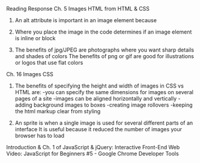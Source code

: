 Reading Response Ch. 5 Images HTML from HTML & CSS

1. An alt attribute is important in an image element because

2. Where you place the image in the code determines if an image element is inline or block

3. The benefits of jpg/JPEG are photographs where you want sharp details and shades of colors
The benefits of png or gif are good for illustrations or logos that use flat colors

Ch. 16 Images CSS

1. The benefits of specifying the height and width of images in CSS vs HTML are:
-you can specify the same dimensions for images on several pages of a site
-images can be aligned horizontally and vertically
-adding background images to boxes
-creating image rollovers
-keeping the html markup clear from styling

2. An sprite is when a single image is used for several different parts of an interface
It is useful because it reduced the number of images your browser has to load

Introduction & Ch. 1 of JavaScript & jQuery: Interactive Front-End Web
Video: JavaScript for Beginners #5 - Google Chrome Developer Tools
